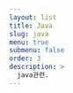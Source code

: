 ```yaml
---
layout: list
title: Java
slug: java
menu: true
submenu: false
order: 3
description: >
  java관련.  
---
```

